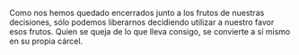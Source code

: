 Como nos hemos quedado encerrados junto a los frutos de nuestras decisiones, sólo podemos liberarnos decidiendo utilizar a nuestro favor esos frutos. Quien se queja de lo que lleva consigo, se convierte a sí mismo en su propia cárcel.